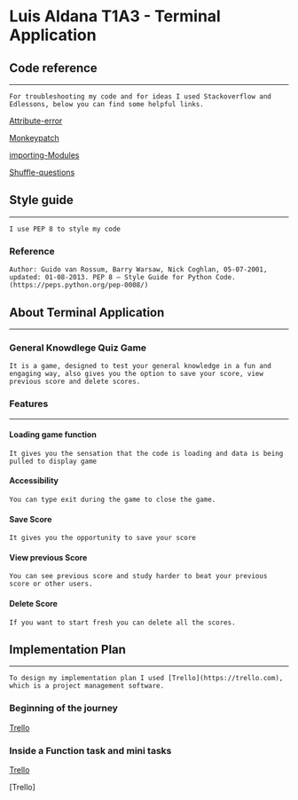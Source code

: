 # Luis Aldana T1A3 - Terminal Application

## Code reference

---

    For troubleshooting my code and for ideas I used Stackoverflow and Edlessons, below you can find some helpful links.

[Attribute-error](https://stackoverflow.com/questions/59762996/how-to-fix-attributeerror-partially-initialized-module)

[Monkeypatch](https://stackoverflow.com/questions/5626193/what-is-monkey-patching)

[importing-Modules](https://www.datacamp.com/tutorial/modules-in-python)

[Shuffle-questions](https://pynative.com/python-random-shuffle/#:~:text=Shuffling%20a%20dictionary%20is%20not,dictionary%20values%20using%20shuffled%20keys.)

## Style guide

---

    I use PEP 8 to style my code

### Reference

    Author: Guido van Rossum, Barry Warsaw, Nick Coghlan, 05-07-2001, updated: 01-08-2013. PEP 8 – Style Guide for Python Code. (https://peps.python.org/pep-0008/)

## About Terminal Application

---

### General Knowdlege Quiz Game

    It is a game, designed to test your general knowledge in a fun and engaging way, also gives you the option to save your score, view previous score and delete scores.

### Features

---

#### Loading game function

    It gives you the sensation that the code is loading and data is being pulled to display game

#### Accessibility

    You can type exit during the game to close the game.

#### Save Score

    It gives you the opportunity to save your score

#### View previous Score

    You can see previous score and study harder to beat your previous score or other users.

#### Delete Score

    If you want to start fresh you can delete all the scores.

## Implementation Plan

---

    To design my implementation plan I used [Trello](https://trello.com), which is a project management software.

### Beginning of the journey

[Trello](../docs/Trello-Todo_activities.png)

### Inside a Function task and mini tasks

[Trello](../docs/Inside%20ask%20question%20function.png)

[Trello]
